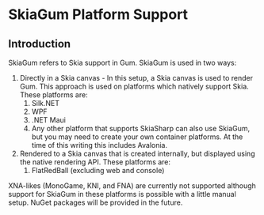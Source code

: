 # SkiaGum Platform Support

## Introduction

SkiaGum refers to Skia support in Gum. SkiaGum is used in two ways:

1. Directly in a Skia canvas - In this setup, a Skia canvas is used to render Gum. This approach is used on platforms which natively support Skia. These platforms are:
   1. Silk.NET
   2. WPF
   3. .NET Maui
   4. Any other platform that supports SkiaSharp can also use SkiaGum, but you may need to create your own container platforms. At the time of this writing this includes Avalonia.
2. Rendered to a Skia canvas that is created internally, but displayed using the native rendering API. These platforms are:
   1. FlatRedBall (excluding web and console)

XNA-likes (MonoGame, KNI, and FNA) are currently not supported although support for SkiaGum in these platforms is possible with a little manual setup. NuGet packages will be provided in the future.

